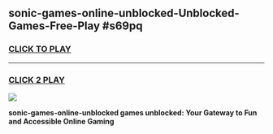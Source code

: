 
## sonic-games-online-unblocked-Unblocked-Games-Free-Play #s69pq
<h3>
<a href="https://us.freeplayer.one?title=sonic-games-online-unblocked&ref=9M">CLICK TO PLAY</a></h3>
<hr>

<h3>
<a href="https://us.freeplayer.one?title=sonic-games-online-unblocked&ref=9M">CLICK 2 PLAY</a>
  
</h3>

<a href="https://us.freeplayer.one?title=sonic-games-online-unblocked&ref=9M"><img src="https://clearcache.store/games.png"></a>


**sonic-games-online-unblocked games unblocked: Your Gateway to Fun and Accessible Online Gaming**
